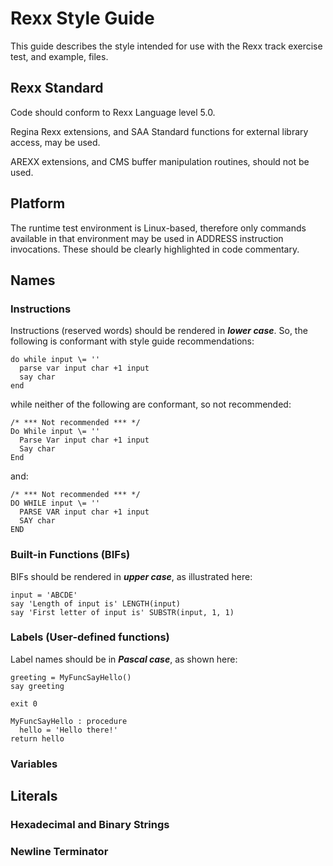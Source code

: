 # Rexx Style Guide

This guide describes the style intended for use with the Rexx track exercise test, and example, files.

## Rexx Standard

Code should conform to Rexx Language level 5.0.

Regina Rexx extensions, and SAA Standard functions for external library access, may be used.

AREXX extensions, and CMS buffer manipulation routines, should not be used.

## Platform

The runtime test environment is Linux-based, therefore only commands available in that environment may be used in ADDRESS instruction invocations. These should be clearly highlighted in code commentary.

## Names

### Instructions

Instructions (reserved words) should be rendered in **_lower case_**. So, the following is conformant with style guide recommendations:

```rexx
do while input \= ''
  parse var input char +1 input
  say char
end
```

while neither of the following are conformant, so not recommended:

```rexx
/* *** Not recommended *** */
Do While input \= ''
  Parse Var input char +1 input
  Say char
End
```

and:

```rexx
/* *** Not recommended *** */
DO WHILE input \= ''
  PARSE VAR input char +1 input
  SAY char
END
```

### Built-in Functions (BIFs)

BIFs should be rendered in **_upper case_**, as illustrated here:

```rexx
input = 'ABCDE'
say 'Length of input is' LENGTH(input)
say 'First letter of input is' SUBSTR(input, 1, 1)
```

### Labels (User-defined functions)

Label names should be in **_Pascal case_**, as shown here:

```rexx
greeting = MyFuncSayHello()
say greeting

exit 0

MyFuncSayHello : procedure
  hello = 'Hello there!'
return hello
```

### Variables

## Literals

### Hexadecimal and Binary Strings

### Newline Terminator

